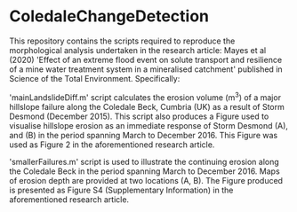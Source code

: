 # ColedaleChangeDetection
This repository contains the scripts required to reproduce the morphological analysis undertaken in the research article: Mayes et al (2020) 'Effect of an extreme flood event on solute transport and resilience of a mine water treatment system in a mineralised catchment' published in Science of the Total Environment. Specifically: 

'mainLandslideDiff.m' script calculates the erosion volume (m<sup>3</sup>) of a major hillslope failure along the Coledale Beck, Cumbria (UK) as a result of Storm Desmond (December 2015). This script also produces a Figure used to visualise hillslope erosion as an immediate response of Storm Desmond (A), and (B) in the period spanning March to December 2016. This Figure was used as Figure 2 in the aforementioned research article.

'smallerFailures.m' script is used to illustrate the continuing erosion along the Coledale Beck in the period spanning March to December 2016. Maps of erosion depth are provided at two locations (A, B). The Figure produced is presented as Figure S4 (Supplementary Information) in the aforementioned research article.
